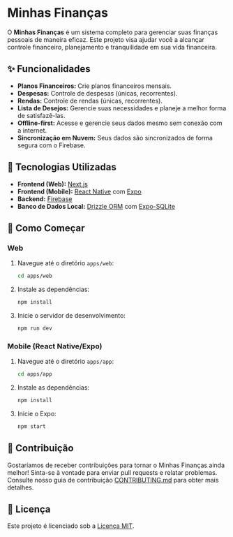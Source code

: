 # Minhas Finanças

O **Minhas Finanças** é um sistema completo para gerenciar suas finanças pessoais de maneira eficaz. Este projeto visa ajudar você a alcançar controle financeiro, planejamento e tranquilidade em sua vida financeira.

## ✨ Funcionalidades

- **Planos Financeiros:** Crie planos financeiros mensais.
- **Despesas:** Controle de despesas (únicas, recorrentes).
- **Rendas:** Controle de rendas (únicas, recorrentes).
- **Lista de Desejos:** Gerencie suas necessidades e planeje a melhor forma de satisfazê-las.
- **Offline-first:** Acesse e gerencie seus dados mesmo sem conexão com a internet.
- **Sincronização em Nuvem:** Seus dados são sincronizados de forma segura com o Firebase.

## 🚀 Tecnologias Utilizadas

- **Frontend (Web):** [Next.js](https://nextjs.org/)
- **Frontend (Mobile):** [React Native](https://reactnative.dev/) com [Expo](https://expo.dev/)
- **Backend:** [Firebase](https://firebase.google.com/)
- **Banco de Dados Local:** [Drizzle ORM](https://orm.drizzle.team/) com [Expo-SQLite](https://docs.expo.dev/versions/latest/sdk/sqlite/)

## 🏁 Como Começar

### Web

1.  Navegue até o diretório `apps/web`:
    ```bash
    cd apps/web
    ```
2.  Instale as dependências:
    ```bash
    npm install
    ```
3.  Inicie o servidor de desenvolvimento:
    ```bash
    npm run dev
    ```

### Mobile (React Native/Expo)

1.  Navegue até o diretório `apps/app`:
    ```bash
    cd apps/app
    ```
2.  Instale as dependências:
    ```bash
    npm install
    ```
3.  Inicie o Expo:
    ```bash
    npm start
    ```

## 🤝 Contribuição

Gostaríamos de receber contribuições para tornar o Minhas Finanças ainda melhor! Sinta-se à vontade para enviar pull requests e relatar problemas. Consulte nosso guia de contribuição [CONTRIBUTING.md](CONTRIBUTING.md) para obter mais detalhes.

## 📄 Licença

Este projeto é licenciado sob a [Licença MIT](LICENSE).